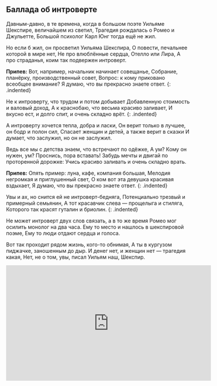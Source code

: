 ﻿---
layout: lyrics
---

## Баллада об интроверте

Давн<span class="Em"></span>ым-давно, в те вр<span class="Bm"></span>емена, когд<span class="C"></span>а в большом по<span class="Am"></span>эте
У<span class="Em"></span>ильяме Шексп<span class="Bm"></span>ире, велич<span class="Am"></span>айшем из свет<span class="D"></span>ил,
Траг<span class="Em"></span>едия рожд<span class="Bm"></span>алась о Ром<span class="C"></span>ео и Джуль<span class="Em"></span>етте,
Больш<span class="Em"></span>ой психолог К<span class="Bm"></span>арл Юнг тогд<span class="Am"></span>а ещ<span class="B7"></span>ё не ж<span class="Em"></span>ил.

Но если б жил, он просветил Уильяма Шекспира,
О повести, печальнее которой в мире нет,
Не про влюблённые сердца, Отелло или Лира,
А про страданья, коим так подвержен интроверт.

**Припев:**
Вот, н<span class="Am"></span>апример, начальник начин<span class="Em"></span>ает совещанье,
Собр<span class="C"></span>ание, план<span class="A"></span>ёрку, произв<span class="G"></span>одственный сов<span class="D"></span>ет,
Вопр<span class="C"></span>ос: к кому приковано все<span class="Am"></span>общее внимание?
Я д<span class="Em"></span>умаю, что в<span class="Am"></span>ы прекрасно зн<span class="B7"></span>аете отв<span class="Em"></span>ет.
{: .indented}

Не к <span class="Am"></span>интроверту, что трудом и п<span class="Em"></span>отом добывает
Доб<span class="C"></span>авленную ст<span class="A"></span>оимость и в<span class="G"></span>аловый дох<span class="D"></span>од,
А к кр<span class="C"></span>аснобаю, что весьма крас<span class="Am"></span>иво заливает,
И вк<span class="Em"></span>усно ест, и д<span class="Am"></span>олго спит, и <span class="B7"></span>очень складно вр<span class="Em"></span>ёт.
{: .indented}

А интроверту хочется тепла, добра и ласки,
Он верит только в лучшее, он бодр и полон сил,
Спасает женщин и детей, а также верит в сказки
И думает, что заслужил, но он не заслужил.

Ведь все мы с детства знаем, что встречают по одёжке,
А ум? Кому он нужен, ум? Проснись, пора вставать!
Забудь мечты и двигай по проторенной дорожке:
Учись красиво заливать и очень складно врать.

**Припев:**
Опять пример: луна, кафе, компания большая,
Мелодия негромкая и приглушенный свет,
О ком вот эта девушка красивая вздыхает,
Я думаю, что вы прекрасно знаете ответ.
{: .indented}

Увы и ах, но снится ей не интроверт-бедняга,
Потенциально трезвый и примерный семьянин,
А тот красавчик слева — прощелыга и стиляга,
Которого так красят гуталин и бриолин.
{: .indented}

Не может интроверт двух слов связать, а в то же время
Ромео мог осилить монолог на два часа.
Ему то место и нашлось в шекспировой поэме,
Ему то люди отдают сердца и голоса.

Вот так проходит рядом жизнь, кого-то обнимая,
А ты в кургузом пиджачке, заношенным до дыр.
И денег нет, и женщин нет — трагедия какая,
Нет, не о том, увы, писал Уильям наш, Шекспир.

<div class="video-wrapper">
  <iframe width="560" height="315" src="https://www.youtube.com/embed/ANQL2Z4mr6M" frameborder="0" allow="accelerometer; autoplay; encrypted-media; gyroscope; picture-in-picture" allowfullscreen></iframe>
</div>
